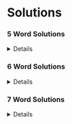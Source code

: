 # Solutions

### 5 Word Solutions
<details>
VICTIMIZING   
QUARK   
BLOWJOB    
SYPH   
FEDEX   
</details>

### 6 Word Solutions
<details>
SPHYNX       SPHYNX       SPHYNX       SPHYNX           
QI           QI           QABALA       QABALA          
BLOWJOB      BLOWJOB      TWEEZED      TWEEZED         
MATZA        RAZZMATAZZ   FROCK        FROCK           
FEVERED      FUCK         JIG          JUG            
GUCK         VEGGED       VUM          VIM            

QABALA       QABALA       QABALA(S)    QABALA(S)    
VICTIMZING   VICTIMIZING  VICTIMIZING  DIGITIZING   
JERKED       JERKED       JERKED       JOCK(S)   
WHY          WHY          WHY          WHY    
FUSS         PUSS         XU           VEX(ES)   
POX          FOX          FOP(S)       FRUMP(S)    

QABALA(S)    QABALA        
VICTIMIZING  VICTIMIZING     
JERKED       JERKED         
WHY          WHY             
XU           XU             
POOF(S)      SPOOF          
</details>

### 7 Word Solutions
<details>
QUIZZING   
PSST    
BRR    
FLOCK   
WHY   
VEXED   
JAM   
</details>